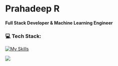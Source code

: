 # Prahadeep R

#### Full Stack Developer & Machine Learning Engineer

### 💻 Tech Stack: <br>

[![My Skills](https://skillicons.dev/icons?i=python,java,javascript,typescript,aws,firebase,react,next,tailwind,express,spring,postgres,mongodb,redis,docker,kubernetes,sklearn,tensorflow&perline=9)](https://skillicons.dev)

![](https://github-readme-stats.vercel.app/api/top-langs/?username=rprahadeep&theme=graywhite&hide_border=false&include_all_commits=false&count_private=false&layout=compact)

